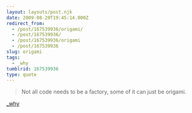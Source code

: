 ```yaml
---
layout: layouts/post.njk
date: 2009-08-20T19:45:14.000Z
redirect_from:
  - /post/167539936/origami/
  - /post/167539936/
  - /post/167539936/origami
  - /post/167539936
slug: origami
tags:
  - _why
tumblrid: 167539936
type: quote
---
```

> Not all code needs to be a factory, some of it can just be origami.

<a href="http://rubyforge.org/pipermail/camping-list/2008-May/000719.html">_why</a>

